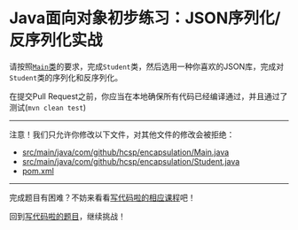 # Java面向对象初步练习：JSON序列化/反序列化实战

请按照[`Main`类](https://github.com/hcsp/practise-json/blob/master/src/main/java/com/github/hcsp/encapsulation/Main.java)的要求，完成`Student`类，然后选用一种你喜欢的JSON库，完成对`Student`类的序列化和反序列化。

在提交Pull Request之前，你应当在本地确保所有代码已经编译通过，并且通过了测试(`mvn clean test`)

-----
注意！我们只允许你修改以下文件，对其他文件的修改会被拒绝：
- [src/main/java/com/github/hcsp/encapsulation/Main.java](https://github.com/hcsp/practise-json/blob/master/src/main/java/com/github/hcsp/encapsulation/Main.java)
- [src/main/java/com/github/hcsp/encapsulation/Student.java](https://github.com/hcsp/practise-json/blob/master/src/main/java/com/github/hcsp/encapsulation/Student.java)
- [pom.xml](https://github.com/hcsp/practise-json/blob/master/pom.xml)
-----


完成题目有困难？不妨来看看[写代码啦的相应课程](https://xiedaimala.com/tasks/44398214-15a0-40aa-8586-718b259c12b8/video_tutorials/167ae19e-92af-4a77-8ca3-0fb1ba0858b0)吧！

回到[写代码啦的题目](https://xiedaimala.com/tasks/44398214-15a0-40aa-8586-718b259c12b8/quizzes/2a613885-b71d-40eb-b7b9-b3bb904fcac3)，继续挑战！
